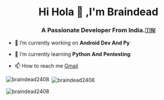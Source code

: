 <h1 align="center">Hi Hola 👋 ,I'm Braindead</h1>
<h3 align="center">A Passionate Developer From India.🇮🇳</h3>

- 🔭 I’m currently working on **Android Dev And Py**

- 🌱 I’m currently learning **Python** **And** **Pentesting**

- 📫 How to reach me <a href="mailto:brainsniper2408@gmail.com">Gmail</a>




<p><img align="left" src="https://github-readme-stats.vercel.app/api/top-langs?username=braindead2408&show_icons=true&locale=en&layout=compact" alt="braindead2408" /></p>

<p>&nbsp;<img align="center" src="https://github-readme-stats.vercel.app/api?username=braindead2408&show_icons=true&locale=en&theme=tokyonight" alt="braindead2408" /></p>

<p><img align="center" src="https://github-readme-streak-stats.herokuapp.com/?user=braindead2408&" alt="braindead2408" /></p>
